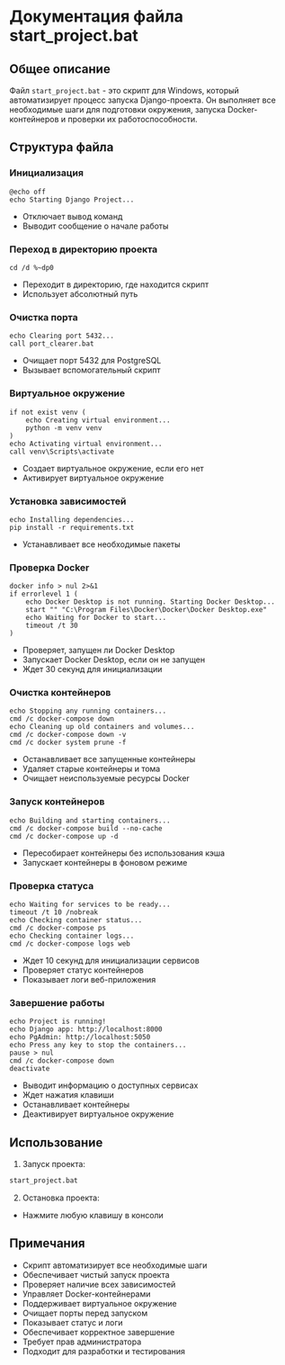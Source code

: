 # Документация файла start_project.bat

## Общее описание
Файл `start_project.bat` - это скрипт для Windows, который автоматизирует процесс запуска Django-проекта. Он выполняет все необходимые шаги для подготовки окружения, запуска Docker-контейнеров и проверки их работоспособности.

## Структура файла

### Инициализация
```batch
@echo off
echo Starting Django Project...
```
- Отключает вывод команд
- Выводит сообщение о начале работы

### Переход в директорию проекта
```batch
cd /d %~dp0
```
- Переходит в директорию, где находится скрипт
- Использует абсолютный путь

### Очистка порта
```batch
echo Clearing port 5432...
call port_clearer.bat
```
- Очищает порт 5432 для PostgreSQL
- Вызывает вспомогательный скрипт

### Виртуальное окружение
```batch
if not exist venv (
    echo Creating virtual environment...
    python -m venv venv
)
echo Activating virtual environment...
call venv\Scripts\activate
```
- Создает виртуальное окружение, если его нет
- Активирует виртуальное окружение

### Установка зависимостей
```batch
echo Installing dependencies...
pip install -r requirements.txt
```
- Устанавливает все необходимые пакеты

### Проверка Docker
```batch
docker info > nul 2>&1
if errorlevel 1 (
    echo Docker Desktop is not running. Starting Docker Desktop...
    start "" "C:\Program Files\Docker\Docker\Docker Desktop.exe"
    echo Waiting for Docker to start...
    timeout /t 30 
)
```
- Проверяет, запущен ли Docker Desktop
- Запускает Docker Desktop, если он не запущен
- Ждет 30 секунд для инициализации

### Очистка контейнеров
```batch
echo Stopping any running containers...
cmd /c docker-compose down
echo Cleaning up old containers and volumes...
cmd /c docker-compose down -v
cmd /c docker system prune -f
```
- Останавливает все запущенные контейнеры
- Удаляет старые контейнеры и тома
- Очищает неиспользуемые ресурсы Docker

### Запуск контейнеров
```batch
echo Building and starting containers...
cmd /c docker-compose build --no-cache
cmd /c docker-compose up -d
```
- Пересобирает контейнеры без использования кэша
- Запускает контейнеры в фоновом режиме

### Проверка статуса
```batch
echo Waiting for services to be ready...
timeout /t 10 /nobreak
echo Checking container status...
cmd /c docker-compose ps
echo Checking container logs...
cmd /c docker-compose logs web
```
- Ждет 10 секунд для инициализации сервисов
- Проверяет статус контейнеров
- Показывает логи веб-приложения

### Завершение работы
```batch
echo Project is running!
echo Django app: http://localhost:8000
echo PgAdmin: http://localhost:5050
echo Press any key to stop the containers...
pause > nul
cmd /c docker-compose down
deactivate
```
- Выводит информацию о доступных сервисах
- Ждет нажатия клавиши
- Останавливает контейнеры
- Деактивирует виртуальное окружение

## Использование
1. Запуск проекта:
```bash
start_project.bat
```

2. Остановка проекта:
- Нажмите любую клавишу в консоли

## Примечания
- Скрипт автоматизирует все необходимые шаги
- Обеспечивает чистый запуск проекта
- Проверяет наличие всех зависимостей
- Управляет Docker-контейнерами
- Поддерживает виртуальное окружение
- Очищает порты перед запуском
- Показывает статус и логи
- Обеспечивает корректное завершение
- Требует прав администратора
- Подходит для разработки и тестирования 